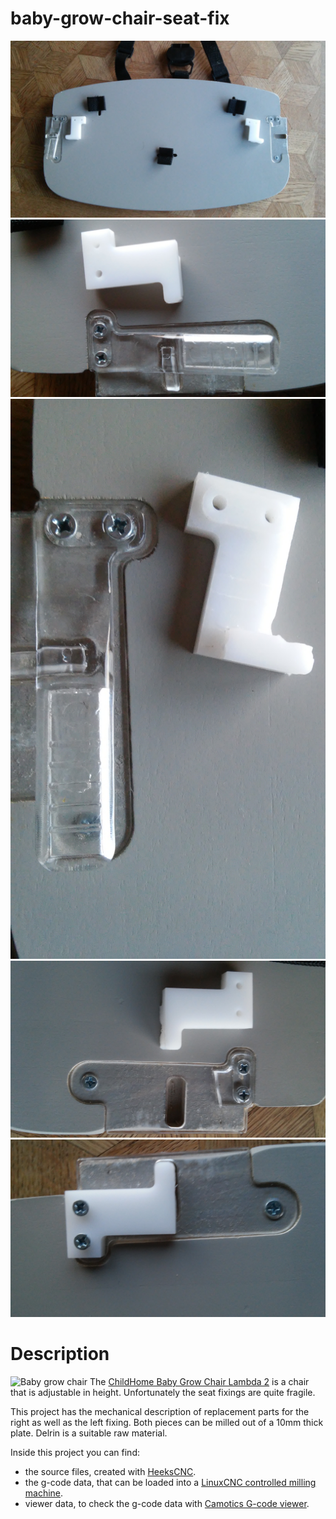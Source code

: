 # baby-grow-chair-seat-fix

![Pic1](https://github.com/LieBtrau/baby-grow-chair-seat-fix/blob/master/pix/20161021_182235.jpg)
![Pic2](https://github.com/LieBtrau/baby-grow-chair-seat-fix/blob/master/pix/20161021_182249.jpg)
![Pic3](https://github.com/LieBtrau/baby-grow-chair-seat-fix/blob/master/pix/20161021_182317.jpg)
![Pic4](https://github.com/LieBtrau/baby-grow-chair-seat-fix/blob/master/pix/20161021_182336.jpg)
![Pic5](https://github.com/LieBtrau/baby-grow-chair-seat-fix/blob/master/pix/20161021_182536.jpg)

# Description
![Baby grow chair](http://www.childhome.com/images/www.childhome.be/photolib/12148.jpg)
The [ChildHome Baby Grow Chair Lambda 2](http://www.childhome.com/EN/288_568_642/0/4402/1/0/productdetail.html) is a chair that is adjustable in height.  Unfortunately the seat fixings are quite fragile.

This project has the mechanical description of replacement parts for the right as well as the left fixing.
Both pieces can be milled out of a 10mm thick plate.  Delrin is a suitable raw material.

Inside this project you can find:

 - the source files, created with [HeeksCNC](https://github.com/Heeks/heekscnc).
 - the g-code data, that can be loaded into a [LinuxCNC controlled milling machine](http://linuxcnc.org/).
 - viewer data, to check the g-code data with [Camotics G-code viewer](http://www.camotics.org/).
